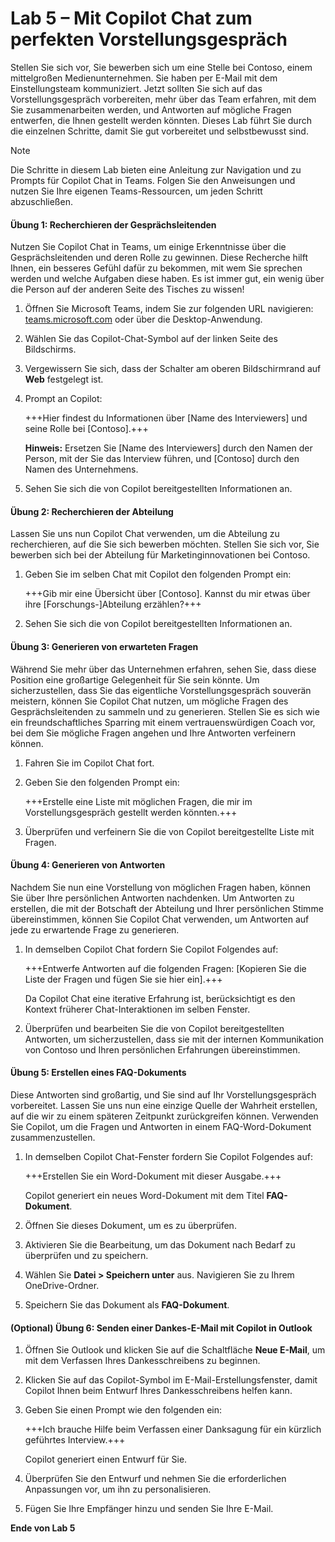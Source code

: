 # Lab 5 – Mit Copilot Chat zum perfekten Vorstellungsgespräch

Stellen Sie sich vor, Sie bewerben sich um eine Stelle bei Contoso, einem mittelgroßen Medienunternehmen. Sie haben per E-Mail mit dem Einstellungsteam kommuniziert. Jetzt sollten Sie sich auf das Vorstellungsgespräch vorbereiten, mehr über das Team erfahren, mit dem Sie zusammenarbeiten werden, und Antworten auf mögliche Fragen entwerfen, die Ihnen gestellt werden könnten. Dieses Lab führt Sie durch die einzelnen Schritte, damit Sie gut vorbereitet und selbstbewusst sind.

> [!NOTE]
> Die Schritte in diesem Lab bieten eine Anleitung zur Navigation und zu Prompts für Copilot Chat in Teams. Folgen Sie den Anweisungen und nutzen Sie Ihre eigenen Teams-Ressourcen, um jeden Schritt abzuschließen.

#### Übung 1: Recherchieren der Gesprächsleitenden

Nutzen Sie Copilot Chat in Teams, um einige Erkenntnisse über die Gesprächsleitenden und deren Rolle zu gewinnen. Diese Recherche hilft Ihnen, ein besseres Gefühl dafür zu bekommen, mit wem Sie sprechen werden und welche Aufgaben diese haben. Es ist immer gut, ein wenig über die Person auf der anderen Seite des Tisches zu wissen!

1.  Öffnen Sie Microsoft Teams, indem Sie zur folgenden URL navigieren: [teams.microsoft.com](https://teams.microsoft.com) oder über die Desktop-Anwendung.

1.  Wählen Sie das Copilot-Chat-Symbol auf der linken Seite des Bildschirms.

1. Vergewissern Sie sich, dass der Schalter am oberen Bildschirmrand auf **Web** festgelegt ist.

1. Prompt an Copilot:

    +++Hier findest du Informationen über [Name des Interviewers] und seine Rolle bei [Contoso].+++

    **Hinweis:** Ersetzen Sie [Name des Interviewers] durch den Namen der Person, mit der Sie das Interview führen, und [Contoso] durch den Namen des Unternehmens.

1. Sehen Sie sich die von Copilot bereitgestellten Informationen an.

#### Übung 2: Recherchieren der Abteilung

Lassen Sie uns nun Copilot Chat verwenden, um die Abteilung zu recherchieren, auf die Sie sich bewerben möchten. Stellen Sie sich vor, Sie bewerben sich bei der Abteilung für Marketinginnovationen bei Contoso.

1. Geben Sie im selben Chat mit Copilot den folgenden Prompt ein:

    +++Gib mir eine Übersicht über [Contoso]. Kannst du mir etwas über ihre [Forschungs-]Abteilung erzählen?+++

1. Sehen Sie sich die von Copilot bereitgestellten Informationen an.

#### Übung 3: Generieren von erwarteten Fragen

Während Sie mehr über das Unternehmen erfahren, sehen Sie, dass diese Position eine großartige Gelegenheit für Sie sein könnte. Um sicherzustellen, dass Sie das eigentliche Vorstellungsgespräch souverän meistern, können Sie Copilot Chat nutzen, um mögliche Fragen des Gesprächsleitenden zu sammeln und zu generieren. Stellen Sie es sich wie ein freundschaftliches Sparring mit einem vertrauenswürdigen Coach vor, bei dem Sie mögliche Fragen angehen und Ihre Antworten verfeinern können.

1. Fahren Sie im Copilot Chat fort.

1. Geben Sie den folgenden Prompt ein:

    +++Erstelle eine Liste mit möglichen Fragen, die mir im Vorstellungsgespräch gestellt werden könnten.+++

1. Überprüfen und verfeinern Sie die von Copilot bereitgestellte Liste mit Fragen.

#### Übung 4: Generieren von Antworten

Nachdem Sie nun eine Vorstellung von möglichen Fragen haben, können Sie über Ihre persönlichen Antworten nachdenken. Um Antworten zu erstellen, die mit der Botschaft der Abteilung und Ihrer persönlichen Stimme übereinstimmen, können Sie Copilot Chat verwenden, um Antworten auf jede zu erwartende Frage zu generieren.

1. In demselben Copilot Chat fordern Sie Copilot Folgendes auf:

    +++Entwerfe Antworten auf die folgenden Fragen: [Kopieren Sie die Liste der Fragen und fügen Sie sie hier ein].+++

    Da Copilot Chat eine iterative Erfahrung ist, berücksichtigt es den Kontext früherer Chat-Interaktionen im selben Fenster.

1. Überprüfen und bearbeiten Sie die von Copilot bereitgestellten Antworten, um sicherzustellen, dass sie mit der internen Kommunikation von Contoso und Ihren persönlichen Erfahrungen übereinstimmen.

#### Übung 5: Erstellen eines FAQ-Dokuments

Diese Antworten sind großartig, und Sie sind auf Ihr Vorstellungsgespräch vorbereitet. Lassen Sie uns nun eine einzige Quelle der Wahrheit erstellen, auf die wir zu einem späteren Zeitpunkt zurückgreifen können. Verwenden Sie Copilot, um die Fragen und Antworten in einem FAQ-Word-Dokument zusammenzustellen.

1. In demselben Copilot Chat-Fenster fordern Sie Copilot Folgendes auf: 

    +++Erstellen Sie ein Word-Dokument mit dieser Ausgabe.+++

    Copilot generiert ein neues Word-Dokument mit dem Titel **FAQ-Dokument**.

1. Öffnen Sie dieses Dokument, um es zu überprüfen.

1. Aktivieren Sie die Bearbeitung, um das Dokument nach Bedarf zu überprüfen und zu speichern. 

1. Wählen Sie **Datei > Speichern unter** aus. Navigieren Sie zu Ihrem OneDrive-Ordner.

1. Speichern Sie das Dokument als **FAQ-Dokument**.
   
#### (Optional) Übung 6: Senden einer Dankes-E-Mail mit Copilot in Outlook

1. Öffnen Sie Outlook und klicken Sie auf die Schaltfläche **Neue E-Mail**, um mit dem Verfassen Ihres Dankesschreibens zu beginnen.

1. Klicken Sie auf das Copilot-Symbol im E-Mail-Erstellungsfenster, damit Copilot Ihnen beim Entwurf Ihres Dankesschreibens helfen kann.

1. Geben Sie einen Prompt wie den folgenden ein:

    +++Ich brauche Hilfe beim Verfassen einer Danksagung für ein kürzlich geführtes Interview.+++

    Copilot generiert einen Entwurf für Sie.

1. Überprüfen Sie den Entwurf und nehmen Sie die erforderlichen Anpassungen vor, um ihn zu personalisieren.

1. Fügen Sie Ihre Empfänger hinzu und senden Sie Ihre E-Mail.

**Ende von Lab 5**

